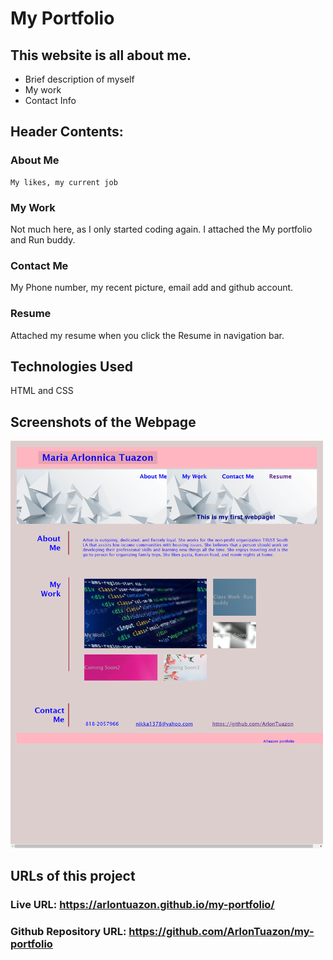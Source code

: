 # My Portfolio

## This website is all about me.
  
   * Brief description of myself
   * My work
   * Contact Info

## Header Contents:

### About Me
    My likes, my current job

### My Work
   Not much here, as I only started coding again. I attached the My portfolio and Run buddy.

### Contact Me
   My Phone number, my recent picture, email add and github account.

### Resume
   Attached my resume when you click the Resume in navigation bar.

   
## Technologies Used
   HTML and CSS

## Screenshots of the Webpage
<img src="./assets/images/myportfoliophoto.png" alt="wesite screenshot" width="500" />  

## URLs of this project

### Live URL: https://arlontuazon.github.io/my-portfolio/
### Github Repository URL: https://github.com/ArlonTuazon/my-portfolio

   
